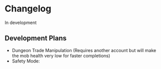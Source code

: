 # Changelog
In development

## Development Plans
- Dungeon Trade Manipulation (Requires another account but will make the mob health very low for faster completions)
- Safety Mode:
<!-- -  -->
